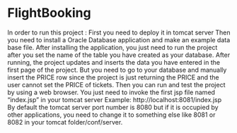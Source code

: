 # FlightBooking
In order to run this project :
First you need to deploy it in tomcat server
Then you need to install a Oracle Database application and make an example data base file.
After installing the application, you just need to run the project after you set the name of the table you have created as your database. After running, the project updates and inserts the data you have entered in the first page of the project. But you need to go to your database and manually insert the PRICE row since the project is just returning the PRICE and the user cannot set the PRICE of tickets. Then you can run and test the project by using a web browser. You just need to invoke the first jsp file named “index.jsp” in your tomcat server
Example: http://localhost:8081/index.jsp
By default the tomcat server port number is 8080 but if it is occupied by other applications, you need to change it to something else like 8081 or 8082 in your tomcat folder/conf/server.
